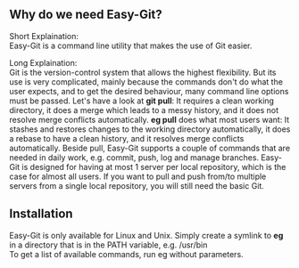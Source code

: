 ## Why do we need Easy-Git?
Short Explaination:  
Easy-Git is a command line utility that makes the use of Git easier.

Long Explaination:  
Git is the version-control system that allows the highest flexibility. But its use is very complicated, mainly because the commands don't do what the user expects,
and to get the desired behaviour, many command line options must be passed. Let's have a look at **git pull**: It requires a clean working directory, it does a merge
which leads to a messy history, and it does not resolve merge conflicts automatically. **eg pull** does what most users want: It stashes and restores changes to the
working directory automatically, it does a rebase to have a clean history, and it resolves merge conflicts automatically. Beside pull, Easy-Git supports a couple of
commands that are needed in daily work, e.g. commit, push, log and manage branches. Easy-Git is designed for having at most 1 server per local repository, which is the
case for almost all users. If you want to pull and push from/to multiple servers from a single local repository, you will still need the basic Git.

## Installation
Easy-Git is only available for Linux and Unix. Simply create a symlink to **eg** in a directory that is in the PATH variable, e.g. /usr/bin  
To get a list of available commands, run eg without parameters.
